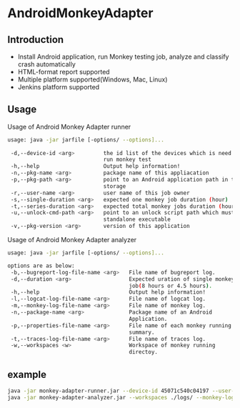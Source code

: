 AndroidMonkeyAdapter
====================
Introduction
--------------------

- Install Android application, run Monkey testing job, analyze and classify crash automatically
- HTML-format report supported
- Multiple platform supported(Windows, Mac, Linux)
- Jenkins platform supported 

Usage
--------------------
Usage of Android Monkey Adapter runner
``` sh
usage: java -jar jarfile [-options/ --options]...
            
 -d,--device-id <arg>         the id list of the devices which is need to
                              run monkey test
 -h,--help                    Output help information!
 -n,--pkg-name <arg>          package name of this appliacation
 -p,--pkg-path <arg>          point to an Android application path in the
                              storage
 -r,--user-name <arg>         user name of this job owner
 -s,--single-duration <arg>   expected one monkey job duration (hour)
 -t,--series-duration <arg>   expected total monkey jobs duration (hour)
 -u,--unlock-cmd-path <arg>   point to an unlock script path which must be
                              standalone executable
 -v,--pkg-version <arg>       version of this application

```
Usage of Android Monkey Adapter analyzer
``` sh
usage: java -jar jarfile [-options/ --options]...

options are as below:
 -b,--bugreport-log-file-name <arg>   File name of bugreport log.
 -d,--duration <arg>                  Expected uration of single monkey
                                      job(8 hours or 4.5 hours).
 -h,--help                            Output help information!
 -l,--logcat-log-file-name <arg>      File name of logcat log.
 -m,--monkey-log-file-name <arg>      File name of monkey log.
 -n,--package-name <arg>              Package name of an Android
                                      Application.
 -p,--properties-file-name <arg>      File name of each monkey running
                                      summary.
 -t,--traces-log-file-name <arg>      File name of traces log.
 -w,--workspaces <w>                  Workspace of monkey running
                                      directoy.
```

example
---------------------
``` sh
java -jar monkey-adapter-runner.jar --device-id 45071c540c04197 --user-name xxxxxx --pkg-path ./example.apk --pkg-name com.example --pkg-version 3.0 --single-duration 8 --series-duration 8
java -jar monkey-adapter-analyzer.jar --workspaces ./logs/ --monkey-log-file-name monkey_log.txt --logcat-log-file-name logcat_log.txt --traces-log-file-name traces_log.txt --bugreport-log-file-name bugreport_log.txt --properties-file-name properties.txt --duration 8 --package-name com.example
```
